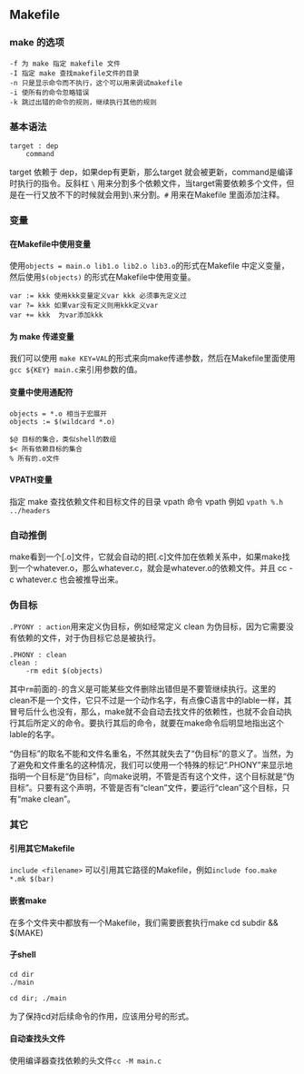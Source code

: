 ## Makefile

### make 的选项
```
-f 为 make 指定 makefile 文件
-I 指定 make 查找makefile文件的目录
-n 只是显示命令而不执行，这个可以用来调试makefile
-i 使所有的命令忽略错误
-k 跳过出错的命令的规则，继续执行其他的规则
```


### 基本语法
```
target : dep
	command
```
target 依赖于 dep，如果dep有更新，那么target 就会被更新，command是编译时执行的指令。反斜杠 `\` 用来分割多个依赖文件，当target需要依赖多个文件，但是在一行又放不下的时候就会用到`\`来分割。`#` 用来在Makefile 里面添加注释。

### 变量
#### 在Makefile中使用变量
使用`objects = main.o lib1.o lib2.o lib3.o`的形式在Makefile 中定义变量，然后使用`$(objects)` 的形式在Makefile中使用变量。

```
var := kkk 使用kkk变量定义var kkk 必须事先定义过
var ?= kkk 如果var没有定义则用kkk定义var
var += kkk  为var添加kkk
```

#### 为 make 传递变量
我们可以使用 `make KEY=VAL`的形式来向make传递参数，然后在Makefile里面使用`gcc ${KEY} main.c`来引用参数的值。

#### 变量中使用通配符
```
objects = *.o 相当于宏展开
objects := $(wildcard *.o)
```
```
$@ 目标的集合，类似shell的数组
$< 所有依赖目标的集合
% 所有的.o文件
```
#### VPATH变量
指定 make 查找依赖文件和目标文件的目录
vpath 命令
vpath <pattern> <directories>
例如 `vpath %.h ../headers`

### 自动推倒
make看到一个[.o]文件，它就会自动的把[.c]文件加在依赖关系中，如果make找到一个whatever.o，那么whatever.c，就会是whatever.o的依赖文件。并且 cc -c whatever.c 也会被推导出来。

### 伪目标
`.PYONY : action`用来定义伪目标，例如经常定义 clean 为伪目标，因为它需要没有依赖的文件，对于伪目标它总是被执行。
```
.PHONY : clean
clean :
	-rm edit $(objects)
```
其中`rm`前面的`-`的含义是可能某些文件删除出错但是不要管继续执行。这里的clean不是一个文件，它只不过是一个动作名字，有点像C语言中的lable一样，其冒号后什么也没有，那么，make就不会自动去找文件的依赖性，也就不会自动执行其后所定义的命令。要执行其后的命令，就要在make命令后明显地指出这个lable的名字。

“伪目标”的取名不能和文件名重名，不然其就失去了“伪目标”的意义了。当然，为了避免和文件重名的这种情况，我们可以使用一个特殊的标记“.PHONY”来显示地指明一个目标是“伪目标”，向make说明，不管是否有这个文件，这个目标就是“伪目标”。只要有这个声明，不管是否有“clean”文件，要运行“clean”这个目标，只有“make clean”。

### 其它
#### 引用其它Makefile
`include <filename>` 可以引用其它路径的Makefile，例如`include foo.make *.mk $(bar)`
#### 嵌套make
在多个文件夹中都放有一个Makefile，我们需要嵌套执行make
cd subdir && $(MAKE)
#### 子shell
```
cd dir 
./main

cd dir; ./main
```

为了保持cd对后续命令的作用，应该用分号的形式。

#### 自动查找头文件
使用编译器查找依赖的头文件`cc -M main.c`


